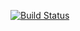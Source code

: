[![Build Status](https://travis-ci.org/AlekseiILitvinov/Week5HomeworkStoreService.svg?branch=master)](https://travis-ci.org/AlekseiILitvinov/Week5HomeworkStoreService)